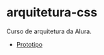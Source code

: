 # arquitetura-css

Curso de arquitetura da Alura.

- [Prototipo](https://www.figma.com/file/0gMF5BPgplPYqQA6Om1T1sk9/alura-bootstrap?node-id=0%3A1)
